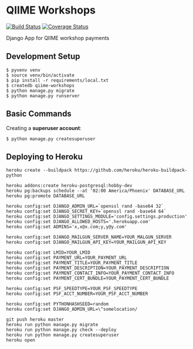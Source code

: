 # QIIME Workshops

[![Build Status](https://travis-ci.org/qiime2/workshops.qiime2.org.svg?branch=master)](https://travis-ci.org/qiime2/workshops.qiime2.org)
[![Coverage Status](https://coveralls.io/repos/github/qiime2/qiime-workshops/badge.svg?branch=master)](https://coveralls.io/github/qiime2/qiime-workshops?branch=master)

Django App for QIIME workshop payments

## Development Setup

    $ pyvenv venv
    $ source venv/bin/activate
    $ pip install -r requirements/local.txt
    $ createdb qiime-workshops
    $ python manage.py migrate
    $ python manage.py runserver

## Basic Commands

Creating a **superuser account**:

    $ python manage.py createsuperuser

## Deploying to Heroku

    heroku create --buildpack https://github.com/heroku/heroku-buildpack-python

    heroku addons:create heroku-postgresql:hobby-dev
    heroku pg:backups schedule --at '02:00 America/Phoenix' DATABASE_URL
    heroku pg:promote DATABASE_URL

    heroku config:set DJANGO_ADMIN_URL=`openssl rand -base64 32`
    heroku config:set DJANGO_SECRET_KEY=`openssl rand -base64 64`
    heroku config:set DJANGO_SETTINGS_MODULE='config.settings.production'
    heroku config:set DJANGO_ALLOWED_HOSTS='.herokuapp.com'
    heroku config:set ADMINS='x,x@x.com;y,y@y.com'

    heroku config:set DJANGO_MAILGUN_SERVER_NAME=YOUR_MALGUN_SERVER
    heroku config:set DJANGO_MAILGUN_API_KEY=YOUR_MAILGUN_API_KEY

    heroku config:set LMID=YOUR_LMID
    heroku config:set PAYMENT_URL=YOUR_PAYMENT_URL
    heroku config:set PAYMENT_TITLE=YOUR_PAYMENT_TITLE
    heroku config:set PAYMENT_DESCRIPTION=YOUR_PAYMENT_DESCRIPTION
    heroku config:set PAYMENT_CONTACT_INFO=YOUR_PAYMENT_CONTACT_INFO
    heroku config:set PAYMENT_CERT_BUNDLE=YOUR_PAYMENT_CERT_BUNDLE

    heroku config:set PSF_SPEEDTYPE=YOUR_PSF_SPEEDTYPE
    heroku config:set PSF_ACCT_NUMBER=YOUR_PSF_ACCT_NUMBER

    heroku config:set PYTHONHASHSEED=random
    heroku config:set DJANGO_ADMIN_URL=\^somelocation/

    git push heroku master
    heroku run python manage.py migrate
    heroku run python manage.py check --deploy
    heroku run python manage.py createsuperuser
    heroku open
